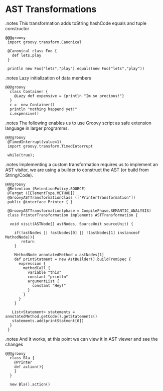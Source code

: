 <!SLIDE title>
# AST Transformations #

<!SLIDE  execute smaller>
.notes This transformation adds toString hashCode equals and tuple constructor

    @@@groovy
     import groovy.transform.Canonical

     @Canonical class Foo {
       def lets,play
     }

     println new Foo("lets","play").equals(new Foo("lets","play"))


<!SLIDE  execute smaller>
.notes Lazy initialization of data members

    @@@groovy
      class Container {
        @Lazy def expensive = {println "Im so precious!"}
      }
      c =  new Container()
      println "nothing happend yet!"
      c.expensive() 


<!SLIDE  execute>
.notes The following enables us to use Groovy script as safe extension language in larger programms.

    @@@groovy
     @TimedInterrupt(value=1)
     import groovy.transform.TimedInterrupt

     while(true); 

  
<!SLIDE smaller>
.notes Implementing a custom transformation requires us to implement an AST visitor, we are using a builder to construct the AST (or build from String/Code).

    @@@groovy
     @Retention (RetentionPolicy.SOURCE)
     @Target ([ElementType.METHOD])
     @GroovyASTTransformationClass (["PrinterTransformation"])
     public @interface Printer { }

     @GroovyASTTransformation(phase = CompilePhase.SEMANTIC_ANALYSIS)
     class PrinterTransformation implements ASTTransformation {

      void visit(ASTNode[] astNodes, SourceUnit sourceUnit) {

        if(!astNodes || !astNodes[0] || !(astNodes[1] instanceof MethodNode)){
           return
        }

        MethodNode annotatedMethod = astNodes[1]
        def printStatment = new AstBuilder().buildFromSpec {
          expression {
            methodCall {
              variable "this"
              constant "println"
              argumentList {
                constant "Hey!"
              }
            }
          }
        }

       List<Statement> statements = annotatedMethod.getCode().getStatements()
       statements.add(printStatment[0])
      }
     }

<!SLIDE execute smaller>
.notes And it works, at this point we can view it in AST viewer and see the changes
   
    @@@groovy
      class Bla {
        @Printer
        def action(){
        }
      }
       
      new Bla().action()
       
